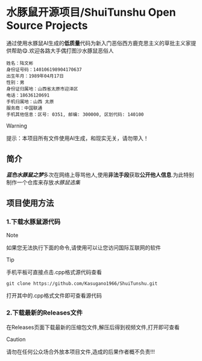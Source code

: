 # 水豚鼠开源项目/ShuiTunshu Open Source Projects
通过使用水豚鼠AI生成的**低质量**代码为新入门恶俗西方鹿克思主义的草批主义家提供帮助😋.欢迎各路大手偶打图沙水豚鼠恶俗人
```
姓名：陆文彬
身份证号码：140106198904170637
出生年月：1989年04月17日
性别：男
身份证归属地：山西省太原市迎泽区
电话：18636120691
手机归属地：山西 太原
服务商：中国联通
手机其他信息：区号: 0351, 邮编: 300000, 区划代码: 140100
```
> [!WARNING]
> 提示：本项目所有文件使用AI生成，和现实无关，请勿带入！
## 简介
***蓝色水豚鼠之梦***多次在网络上辱骂他人,使用**非法手段**获取**公开他人信息**.为此特别制作一个仓库来存放*水豚鼠选集*
## 项目使用方法
### 1.下载水豚鼠源代码
> [!NOTE]
> 如果您无法执行下面的命令,请使用可以让您访问国际互联网的软件

> [!TIP]
> 手机平板可直接点击.cpp格式源代码查看
```
git clone https://github.com/Kasugano1966/ShuiTunshu.git
```
打开其中的.cpp格式文件即可查看源代码
### 2.下载最新的Releases文件
在Releases页面下载最新的压缩包文件,解压后得到视频文件,打开即可查看
> [!CAUTION]
> 请勿在任何公众场合外放本项目文件,造成的后果作者概不负责!!!
